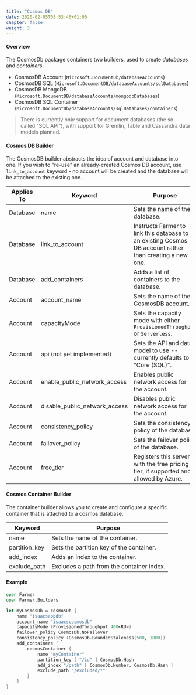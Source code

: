 ```yaml
---
title: "Cosmos DB"
date: 2020-02-05T08:53:46+01:00
chapter: false
weight: 3
---
```


#### Overview
The CosmosDb package containers two builders, used to create *databases* and *containers*.

* CosmosDB Account (`Microsoft.DocumentDb/databaseAccounts`)
* CosmosDB SQL (`Microsoft.DocumentDB/databaseAccounts/sqlDatabases`)
* CosmosDB MongoDB (`Microsoft.DocumentDB/databaseAccounts/mongodbDatabases`)
* CosmosDB SQL Container (`Microsoft.DocumentDb/databaseAccounts/sqlDatabases/containers`)

> There is currently only support for document databases (the so-called "SQL API"), with support for Gremlin, Table and Cassandra data models planned.

#### Cosmos DB Builder
The CosmosDB builder abstracts the idea of account and database into one. If you wish to "re-use" an already-created Cosmos DB account, use `link_to_account` keyword - no account will be created and the database will be attached to the existing one.

| Applies To | Keyword | Purpose |
|-|-|-|
| Database | name | Sets the name of the database. |
| Database | link_to_account | Instructs Farmer to link this database to an existing Cosmos DB account rather than creating a new one. |
| Database | add_containers | Adds a list of containers to the database. |
| Account | account_name | Sets the name of the CosmosDB account. |
| Account | capacityMode | Sets the capacity mode with either `ProvisionedThroughput` or `Serverless`. |
| Account | api (not yet implemented) | Sets the API and data model to use -- currently defaults to "Core (SQL)". |
| Account | enable_public_network_access | Enables public network access for the account. |
| Account | disable_public_network_access | Disables public network access for the account. |
| Account | consistency_policy | Sets the consistency policy of the database. |
| Account | failover_policy | Sets the failover policy of the database. |
| Account | free_tier | Registers this server with the free pricing tier, if supported and allowed by Azure. |

#### Cosmos Container Builder
The container builder allows you to create and configure a specific container that is attached to a cosmos database.

| Keyword | Purpose |
|-|-|
| name | Sets the name of the container. |
| partition_key | Sets the partition key of the container. |
| add_index | Adds an index to the container. |
| exclude_path | Excludes a path from the container index. |

#### Example
```fsharp
open Farmer
open Farmer.Builders

let myCosmosDb = cosmosDb {
    name "isaacsappdb"
    account_name "isaacscosmosdb"
    capacityMode (ProvisionedThroughput 400<RU>)
    failover_policy CosmosDb.NoFailover
    consistency_policy (CosmosDb.BoundedStaleness(500, 1000))
    add_containers [
        cosmosContainer {
            name "myContainer"
            partition_key [ "/id" ] CosmosDb.Hash
            add_index "/path" [ CosmosDb.Number, CosmosDb.Hash ]
            exclude_path "/excluded/*"
        }
    ]
}
```
